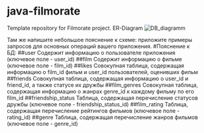 # java-filmorate
Template repository for Filmorate project.
ER-Diagram
![DB_diagramm](https://github.com/user-attachments/assets/6a5cd202-9f1d-4930-93af-6a3c0d56aae8)

Там же напишите небольшое пояснение к схеме: приложите примеры запросов для основных операций вашего приложения.
#Пояснение к БД:
##user
Cодержит информацию о пользователе приложения (ключевое поле - user_id)
##film
Cодержит информацию о фильме (ключевое поле - film_id)
##likes
Cовокупная таблица, содержащая информацию о film_id фильм и user_id пользователей, оценивших фильм
##friends
Cовокупная таблица, содержащая информацию о user_id и friend_id, а также статусе их дружбы
##film_genres
Cовокупная таблица, содержащая информацию о жанрах genre_id к каждому фильму по его film_id
##friendship_status
Таблица, содержащая перечисление статусов дружбы (ключевое поле - friendship_status_id)
##film_rating
Таблица, содержащая перечисление рейтингов фильмов (ключевое поле - rating_id)
##genre
Таблица, содержащая перечисление жанров фильмов (ключевое поле - genre_id)
